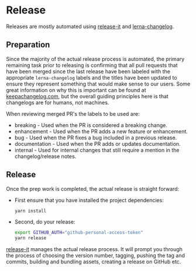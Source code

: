 # Release

Releases are mostly automated using
[release-it](https://github.com/release-it/release-it/) and
[lerna-changelog](https://github.com/lerna/lerna-changelog/).

## Preparation

Since the majority of the actual release process is automated, the primary
remaining task prior to releasing is confirming that all pull requests that
have been merged since the last release have been labeled with the appropriate
`lerna-changelog` labels and the titles have been updated to ensure they
represent something that would make sense to our users. Some great information
on why this is important can be found at
[keepachangelog.com](https://keepachangelog.com/en/1.0.0/), but the overall
guiding principles here is that changelogs are for humans, not machines.

When reviewing merged PR's the labels to be used are:

* breaking - Used when the PR is considered a breaking change.
* enhancement - Used when the PR adds a new feature or enhancement.
* bug - Used when the PR fixes a bug included in a previous release.
* documentation - Used when the PR adds or updates documentation.
* internal - Used for internal changes that still require a mention in the
  changelog/release notes.

## Release

Once the prep work is completed, the actual release is straight forward:

* First ensure that you have installed the project dependencies:
  
  ```sh
  yarn install
  ```

* Second, do your release:

  ```sh
  export GITHUB_AUTH="github-personal-access-token"
  yarn release
  ```

[release-it](https://github.com/release-it/release-it/) manages the actual
release process. It will prompt you through the process of choosing the version
number, tagging, pushing the tag and commits, building and bundling assets,
creating a release on GitHub etc.

